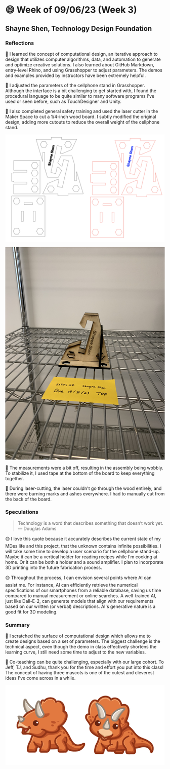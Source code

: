 # 😄 Week of 09/06/23 (Week 3)
## Shayne Shen, Technology Design Foundation

### Reflections
🔴 I learned the concept of computational design, an iterative approach to design that utilizes computer algorithms, data, and automation to generate and optimize creative solutions. I also learned about GitHub Markdown, entry-level Rhino, and using Grasshopper to adjust parameters. The demos and examples provided by instructors have been extremely helpful.

🔴 I adjusted the parameters of the cellphone stand in Grasshopper. Although the interface is a bit challenging to get started with, I found the procedural language to be quite similar to many software programs I've used or seen before, such as TouchDesigner and Unity.

🔴 I also completed general safety training and used the laser cutter in the Maker Space to cut a 1/4-inch wood board. I subtly modified the original design, adding more cutouts to reduce the overall weight of the cellphone stand.

![Illustrator design file](phonestand_ai.png)

![Final outcome](phonestand_01.jpg)

🔴 The measurements were a bit off, resulting in the assembly being wobbly. To stabilize it, I used tape at the bottom of the board to keep everything together.

🔴 During laser-cutting, the laser couldn't go through the wood entirely, and there were burning marks and ashes everywhere. I had to manually cut from the back of the board.

### Speculations
> Technology is a word that describes something that doesn’t work yet. — Douglas Adams

🟡 I love this quote because it accurately describes the current state of my MDes life and this project, that the unknown contains infinite possibilities. I will take some time to develop a user scenario for the cellphone stand-up. Maybe it can be a vertical holder for reading recipes while I'm cooking at home. Or it can be both a holder and a sound amplifier. I plan to incorporate 3D printing into the future fabrication process.

🟡 Throughout the process, I can envision several points where AI can assist me. For instance, AI can efficiently retrieve the numerical specifications of our smartphones from a reliable database, saving us time compared to manual measurement or online searches. A well-trained AI, just like Dall-E-2, can generate models that align with our requirements based on our written (or verbal) descriptions. AI's generative nature is a good fit for 3D modeling.

### Summary
🔵 I scratched the surface of computational design which allows me to create designs based on a set of parameters. The biggest challenge is the technical aspect, even though the demo in class effectively shortens the learning curve, I still need some time to adjust to the new variables. 

🔵 Co-teaching can be quite challenging, especially with our large cohort. To Jeff, TJ, and Sudhu, thank you for the time and effort you put into this class! The concept of having three mascots is one of the cutest and cleverest ideas I've come across in a while.

![My status now](cute-dino-triceratops.png)


